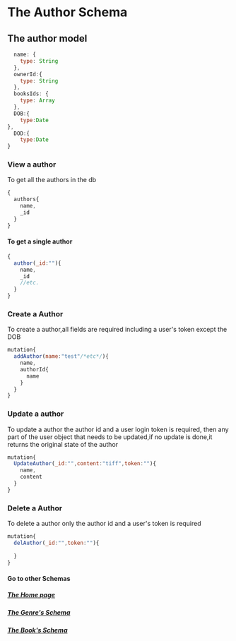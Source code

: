 # The Author Schema

## The author model
```javascript
  name: {
    type: String
  },
  ownerId:{
    type: String
  },
  booksIds: {
    type: Array
  },
  DOB:{
    type:Date
},
  DOD:{
    type:Date
}
  ```
### View a author
 To get all the authors in the db
```javascript
{
  authors{
    name,
    _id
  }
}
```
#### To get a single author 
```javascript
{
  author(_id:""){
    name,
    _id
    //etc.
  }
}
```
### Create a Author
To create a author,all fields are required including a user's token except the DOB

```javascript
mutation{
  addAuthor(name:"test"/*etc*/){
    name,
    authorId{
      name
    }
  }
}
```

### Update a author
To update a author the author id and a user login token is required, then any part of the user object that needs to be updated,if no update is done,it returns the original state of the author
```javascript
mutation{
  UpdateAuthor(_id:"",content:"tiff",token:""){
    name,
    content
  }
}
```


### Delete a Author
To delete a author only the author id and a user's token is required

```javascript
mutation{
  delAuthor(_id:"",token:""){
    
  }
}
```
#### Go to other Schemas


##### [The Home page](./index.md)
##### [The Genre's Schema](./genre.md)
##### [The Book's Schema](./book.md)